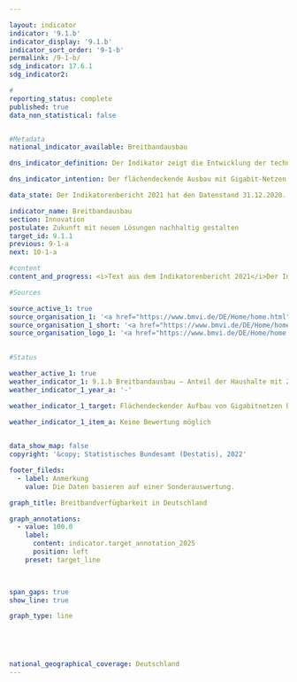 ```yaml
---

layout: indicator    
indicator: '9.1.b'    
indicator_display: '9.1.b'    
indicator_sort_order: '9-1-b'    
permalink: /9-1-b/    
sdg_indicator: 17.6.1    
sdg_indicator2:     

#
reporting_status: complete    
published: true    
data_non_statistical: false    


#Metadata    
national_indicator_available: Breitbandausbau    

dns_indicator_definition: Der Indikator zeigt die Entwicklung der technisch verlegten Breitbandverfügbarkeit bei den Haushalten in Deutschland für Gigabitanschlüsse (≥ 1000 Mbit/s) über reine Glasfasernetze (FTTB/H), Kabelfernsehen (CATV) und alle leitungsgebundenen Technologien.    

dns_indicator_intention: Der flächendeckende Ausbau mit Gigabit-Netzen bis 2025 ist ein wesentliches Ziel der Bundesregierung. Neben der Steigerung der internationalen Wettbewerbsfähigkeit sollen über den Ausbau der Breitbandverfügbarkeit mit Gigabit-Geschwindigkeit gleichwertige Lebensbedingungen in Deutschland ermöglicht werden. Für die Erreichung dieser Ziele sollen neben dem vorwiegend privatwirtschaftlich erfolgenden Ausbau auch staatliche Fördermaßnahmen den Ausbau in unwirtschaftlichen Gebieten unterstützen.    

data_state: Der Indikatorenbericht 2021 hat den Datenstand 31.12.2020. Die Daten auf der DNS-Online Plattform werden regelmäßig aktualisiert, sodass online aktuellere Daten verfügbar sein können als im Indikatorenbericht 2021 veröffentlicht.    

indicator_name: Breitbandausbau    
section: Innovation    
postulate: Zukunft mit neuen Lösungen nachhaltig gestalten    
target_id: 9.1.1    
previous: 9-1-a    
next: 10-1-a    

#content     
content_and_progress: <i>Text aus dem Indikatorenbericht 2021</i>Der Indikator erfasst die Breitbandverfügbarkeit bei Haushalten in Deutschland für eine Geschwindigkeit von mindestens 1 000 Mbit/s (1 Gigabit/s) im Downstream über die leitungsgebundenen Technologien Glasfaser (FTTB/H) und Kabelfernsehen (CATV). Die Zahlen werden im Auftrag des Bundesministeriums für Verkehr und digitale Infrastruktur (BMVI) erhoben und im Breitbandatlas des Bundes veröffentlicht.<br>Mit Stand Mitte 2020 sind Glasfaseranschlüsse (FTTB/H) mit einer Leistung von über 1 000 Mbit/s in 13,8&nbsp;% der Haushalte in Deutschland verfügbar. Zwischen den Jahren 2015 bis 2020 ist die Breitbandverfügbarkeit für 1 000 Mbit/s für FTTB/H um 7,1 Prozentpunkte gestiegen. Damit hat sich die Verfügbarkeit mehr als verdoppelt (+105,9&nbsp;%). Im Zeitraum Ende 2018 bis Mitte 2020 hat sich der Anteil der Haushalte mit den entsprechenden Anschlüssen über CATV von 23,7&nbsp;% auf 50,2&nbsp;% entwickelt. Dies ist ebenfalls mehr als eine Verdopplung der Verfügbarkeit (+111,8&nbsp;%). Damit stehen Mitte 2020 gigabitfähige Anschlüsse für insgesamt 55,9&nbsp;% der Haushalte zur Verfügung.<br>Dabei ist eine unterschiedliche Verfügbarkeit in der Fläche zu erkennen. Die Breitbandverfügbarkeit im Gigabit-Bereich über alle Technologien konzentriert sich besonders auf städtische Gebiete. Dort haben im Jahr 2020 74,6&nbsp;% der Haushalte einen Gigabitanschluss. In ländlich geprägten Gebieten ist der Anteil mit 16,7&nbsp;% im Jahr 2020 deutlich geringer. Wird dabei die Verteilung der Technologie betrachtet, haben Mitte 2020 70,7&nbsp;% der Haushalte in städtischen und 7,8&nbsp;% der Haushalte in ländlichen Gebieten einen Gigabitanschluss über CATV. Ein Gigabitanschluss über Glasfaser steht 17,6&nbsp;% der Haushalte in städtischen und 8,9&nbsp;% in ländlichen Räumen zur Verfügung. Damit haben Haushalte in ländlichen Gebieten einen Gigabitanschluss überwiegend über Glasfaser, während städtische Gebiete eher über CATV versorgt werden.<br>Eine unterschiedliche Verfügbarkeit zwischen städtischen und ländlicheren Gebieten zeigt sich ebenfalls bei den Bundesländern. Den höchsten Anteil von Haushalten mit Gigabitanschlüssen über alle Technologien eines Flächenbundeslandes erreicht Schleswig-Holstein mit 74,0&nbsp;% im Jahr 2020, gefolgt von Nordrhein-Westfalen mit 62,0&nbsp;%. Den geringsten Anteil von Haushalten mit Gigabitanschlüssen über alle Technologien eines Flächenbundeslandes erreicht Sachsen-Anhalt mit 12,0&nbsp;% im Jahr 2020, nach Brandenburg mit 22,1&nbsp;%. Im Vergleich liegt die Verfügbarkeit in den drei Stadtstaaten Berlin, Bremen und Hamburg deutlich über 90&nbsp;%.<br>Bei der der Berechnung der Daten werden unterschiedliche Datenquellen verwendet. Neben dem digitalen Landschaftsmodell des BKG und Open Street Map werden mehr als 500 Telekommunikationsunternehmen (TKU) in Deutschland nach deren aktuellen Versorgungsdaten befragt. Diese Daten werden zur Wahrung von Betriebs- und Geschäftsgeheimnissen der TKU auf Ebene von 250x250-Meter-Rasterzellen aggregiert und nach sieben Bandbreitenklassen gruppiert. Während dabei reine Glasfasernetze mit über 1 000 Mbit/s bereits seit Ende 2015 betrachtet werden, erfolgt eine detailliertere Betrachtung der Klasse aufgrund jüngster technischer Entwicklungen erst seit Ende 2018.<br>Methodisch ist zu beachten, dass die Daten zur Breitbandverfügbarkeit von den TKU aufgrund fehlender gesetzlicher Grundlagen auf freiwilliger Basis bereitgestellt werden. Des Weiteren beziehen sich die angegebenen Verfügbarkeiten auf die verlegte Technik der TKU. Die tatsächlich nutzbare Breitbandverfügbarkeit vor Ort ist davon zu unterscheiden. Weiterführende Informationen zum Thema Breitbandmessung finden sich im Jahresbericht der Bundesnetzagentur.    

#Sources    

source_active_1: true
source_organisation_1: '<a href="https://www.bmvi.de/DE/Home/home.html">Bundesministerium für Digitales und Verkehr</a>'
source_organisation_1_short: '<a href="https://www.bmvi.de/DE/Home/home.html">Bundesministerium für Digitales und Verkehr (BMDV)</a>'
source_organisation_logo_1: '<a href="https://www.bmvi.de/DE/Home/home.html"><img src="https://g205sdgs.github.io/sdg-indicators/public/logos/bmdv.png" alt="Bundesministerium für Digitales und Verkehr" title=" Klicken Sie hier um zur Homepage der Organisation Bundesministerium für Digitales und Verkehr zu gelangen." style="height:60px; width:148px; border: transparent"/></a>'
    

#Status    

weather_active_1: true
weather_indicator_1: 9.1.b Breitbandausbau – Anteil der Haushalte mit Zugang zu Gigabit-Breitbandversorgung
weather_indicator_1_year_a: '-'

weather_indicator_1_target: Flächendeckender Aufbau von Gigabitnetzen bis 2025

weather_indicator_1_item_a: Keine Bewertung möglich
    

data_show_map: false    
copyright: '&copy; Statistisches Bundesamt (Destatis), 2022'    

footer_fileds:
  - label: Anmerkung
    value: Die Daten basieren auf einer Sonderauswertung.    

graph_title: Breitbandverfügbarkeit in Deutschland    

graph_annotations:
  - value: 100.0
    label:
      content: indicator.target_annotation_2025
      position: left
    preset: target_line    

    

span_gaps: true    
show_line: true    

graph_type: line        

    

        

national_geographical_coverage: Deutschland    
---
```



<div>
  <div class="my-header">
    <h3>
    </h3>
  </div>
  <div class="my-header-note">
  </div>
</div>